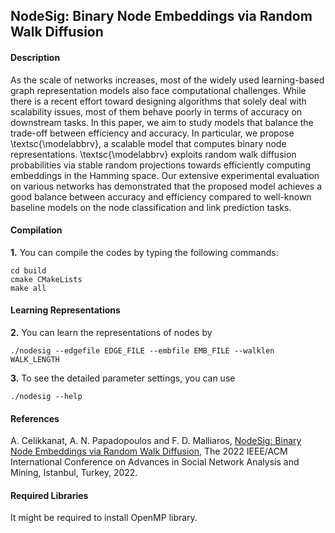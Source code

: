 ## NodeSig: Binary Node Embeddings via Random Walk Diffusion

#### Description
As the scale of networks increases, most of the widely used learning-based graph representation models also face computational challenges. While there is a recent effort toward designing algorithms that solely deal with scalability issues, most of them behave poorly in terms of accuracy on downstream tasks. In this paper, we aim to study models that balance the trade-off between efficiency and accuracy. In particular, we propose \textsc{\modelabbrv}, a  scalable model that computes binary node representations. \textsc{\modelabbrv} exploits random walk diffusion probabilities via stable random projections towards efficiently computing embeddings in the Hamming space. Our extensive experimental evaluation on various networks has demonstrated that the proposed model achieves a good balance between accuracy and efficiency compared to well-known baseline models on the node classification and link prediction tasks.

#### Compilation

**1.** You can compile the codes by typing the following commands:
```
cd build
cmake CMakeLists
make all
```
#### Learning Representations

**2.** You can learn the representations of nodes by
```
./nodesig --edgefile EDGE_FILE --embfile EMB_FILE --walklen WALK_LENGTH 
```
**3.** To see the detailed parameter settings, you can use
```
./nodesig --help
```

#### References
A. Celikkanat, A. N. Papadopoulos and F. D. Malliaros, [NodeSig: Binary Node Embeddings via Random Walk Diffusion](.), The 2022 IEEE/ACM International Conference on Advances in Social Network Analysis and Mining, Istanbul, Turkey, 2022.


#### Required Libraries
It might be required to install OpenMP library.
